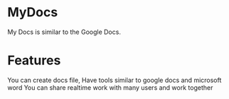 # MyDocs
My Docs is similar to the Google Docs.

# Features
You can create docs file,
Have tools similar to google docs and microsoft word
You can share realtime work with many users and work together
